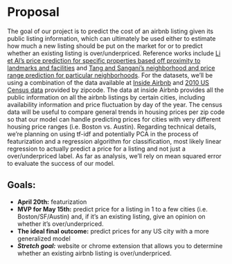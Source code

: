 # Proposal

The goal of our project is to predict the cost of an airbnb listing given its public listing information, which can ultimately be used either to estimate how much a new listing should be put on the market for or to predict whether an existing listing is over/underpriced. 
Reference works include [Li et Al’s price prediction for specific properties based off proximity to landmarks and facilities](http://www.public.asu.edu/~swang187/publications/Price_Recommendation.pdf) and [Tang and Sangani’s neighborhood and price range prediction for particular neighborhoods](http://cs229.stanford.edu/proj2015/236_report.pdf).
For the datasets, we’ll be using a combination of the data available at [Inside Airbnb](http://www.insideairbnb.com) and [2010 US Census data](https://www.census.gov) provided by zipcode. The data at inside Airbnb provides all the public information on all the airbnb listings by certain cities, including availability information and price fluctuation by day of the year. The census data will be useful to compare general trends in housing prices per zip code so that our model can handle predicting prices for cities with very different housing price ranges (i.e. Boston vs. Austin). 
Regarding technical details, we’re planning on using tf-idf and potentially PCA in the process of featurization and a regression algorithm for classification, most likely linear regression to actually predict a price for a listing and not just a over/underpriced label. As far as analysis, we’ll rely on mean squared error to evaluate the success of our model.

## Goals:
* **April 20th:** featurization
* **MVP for May 15th:** predict price for a listing in 1 to a few cities (i.e. Boston/SF/Austin) and, if it’s an existing listing, give an opinion on whether it’s over/underpriced.
* **The ideal final outcome:** predict prices for any US city with a more generalized model
* ***Stretch goal:*** website or chrome extension that allows you to determine whether an existing airbnb listing is over/underpriced.
